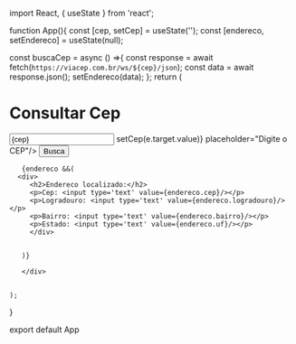 import React, { useState } from 'react';

function App(){ 
   const [cep, setCep] = useState('');
   const [endereco, setEndereco] = useState(null);
  
const buscaCep = async () =>{
   const response = await fetch(`https://viacep.com.br/ws/${cep}/json`);
   const  data = await response.json();
   setEndereco(data);
};
return (
   <div>
      <h1>Consultar Cep</h1>
      <input type="text" value={cep} onChange={(e) => setCep(e.target.value)} placeholder="Digite o CEP"/>
       <button onClick={buscaCep}>Busca</button>  
       
       {endereco &&(
      <div>
         <h2>Endereco localizado:</h2>
         <p>Cep: <input type='text' value={endereco.cep}/></p>
         <p>Logradouro: <input type='text' value={endereco.logradouro}/></p>
         <p>Bairro: <input type='text' value={endereco.bairro}/></p>
         <p>Estado: <input type='text' value={endereco.uf}/></p>
         </div>
         

       )}

       </div>  
      

    );              
}

export default App
